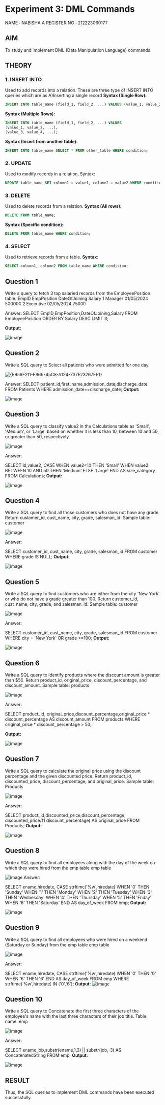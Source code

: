 # Experiment 3: DML Commands
NAME : NABISHA A
REGISTER NO : 212223060177
## AIM
To study and implement DML (Data Manipulation Language) commands.

## THEORY

### 1. INSERT INTO
Used to add records into a relation.
These are three type of INSERT INTO queries which are as
A)Inserting a single record
**Syntax (Single Row):**
```sql
INSERT INTO table_name (field_1, field_2, ...) VALUES (value_1, value_2, ...);
```
**Syntax (Multiple Rows):**
```sql
INSERT INTO table_name (field_1, field_2, ...) VALUES
(value_1, value_2, ...),
(value_3, value_4, ...);
```
**Syntax (Insert from another table):**
```sql
INSERT INTO table_name SELECT * FROM other_table WHERE condition;
```
### 2. UPDATE
Used to modify records in a relation.
Syntax:
```sql
UPDATE table_name SET column1 = value1, column2 = value2 WHERE condition;
```
### 3. DELETE
Used to delete records from a relation.
**Syntax (All rows):**
```sql
DELETE FROM table_name;
```
**Syntax (Specific condition):**
```sql
DELETE FROM table_name WHERE condition;
```
### 4. SELECT
Used to retrieve records from a table.
**Syntax:**
```sql
SELECT column1, column2 FROM table_name WHERE condition;
```
**Question 1**
--
Write a query to fetch 3 top salaried records from the EmployeePosition table. EmpID EmpPosition DateOfJoining Salary 1 Manager 01/05/2024 500000 2 Executive 02/05/2024 75000

Answer: SELECT EmpID,EmpPosition,DateOfJoining,Salary FROM EmployeePosition ORDER BY Salary DESC LIMIT 3;

**Output:**

![image](https://github.com/user-attachments/assets/bc430df4-3b18-430d-8346-0bb0160aa205)

**Question 2**
--
Write a SQL query to Select all patients who were admitted for one day.

![{E959F211-F866-45C8-A124-737E23267EE1}](https://github.com/user-attachments/assets/13aca38f-57e5-441b-88c9-adcd6248a5fd)

Answer: SELECT patient_id,first_name,admission_date,discharge_date FROM Patients WHERE admission_date==discharge_date;
**Output:**

![image](https://github.com/user-attachments/assets/2b0bd96f-ab7a-4076-bdeb-b84e9dadd037)


**Question 3**
--
Write a SQL query to classify value2 in the Calculations table as 'Small', 'Medium', or 'Large' based on whether it is less than 10, between 10 and 50, or greater than 50, respectively.

![image](https://github.com/user-attachments/assets/9f238c3e-81f6-43a9-a770-925e0faa28d1)

Answer:

SELECT id,value2,
CASE WHEN value2<10 THEN 'Small' WHEN value2 BETWEEN 10 AND 50 THEN 'Medium' ELSE 'Large' END AS size_category FROM Calculations;
**Output:**

![image](https://github.com/user-attachments/assets/ee9be76a-4b02-4a33-b058-4634401c7564)

**Question 4**
--
Write a SQL query to find all those customers who does not have any grade. Return customer_id, cust_name, city, grade, salesman_id. Sample table: customer

![image](https://github.com/user-attachments/assets/31779556-1b76-4000-88b0-f3e379a293a8)

Answer:

SELECT customer_id, cust_name, city, grade, salesman_id FROM customer WHERE grade IS NULL;
**Output:**

![image](https://github.com/user-attachments/assets/ad12b89b-4f2d-4ccc-817c-8cff665355db)


**Question 5**
--
Write a SQL query to find customers who are either from the city 'New York' or who do not have a grade greater than 100. Return customer_id, cust_name, city, grade, and salesman_id. Sample table: customer

![image](https://github.com/user-attachments/assets/e508821b-9b94-492e-a963-d51a41f51dbb)

Answer:

SELECT customer_id, cust_name, city, grade, salesman_id FROM customer WHERE city = 'New York' OR grade <=100;
**Output:**

![image](https://github.com/user-attachments/assets/63f39970-a055-4e1b-92b4-179292ad27a0)

**Question 6**
--
Write a SQL query to identify products where the discount amount is greater than $50. Return product_id, original_price, discount_percentage, and discount_amount. Sample table: products

![image](https://github.com/user-attachments/assets/909feee8-8742-4a0d-880c-1b5347fa3a09)

Answer:

SELECT product_id, original_price,discount_percentage,original_price * discount_percentage AS discount_amount FROM products WHERE original_price * discount_percentage > 50;

**Output:**

![image](https://github.com/user-attachments/assets/53f2307f-d953-46d6-bbcb-525e21f41235)


**Question 7**
--
Write a SQL query to calculate the original price using the discount percentage and the given discounted price. Return product_id, discounted_price, discount_percentage, and original_price. Sample table: Products

![image](https://github.com/user-attachments/assets/ffeef16c-88aa-4217-83f5-35b2300b4b16)

Answer:

SELECT product_id,discounted_price,discount_percentage, discounted_price/(1 discount_percentage) AS original_price FROM Products;
**Output:**

![image](https://github.com/user-attachments/assets/ba26a970-a9b8-48d6-bc2b-fae11bdf21f0)


**Question 8**
---
Write a SQL query to find all employees along with the day of the week on which they were hired from the emp table emp table

![image](https://github.com/user-attachments/assets/c9d294cd-2bbe-43ed-a446-4ac81784e3c2)
Answer:

SELECT ename,hiredate, CASE strftime('%w',hiredate) WHEN '0' THEN 'Sunday' WHEN '1' THEN 'Monday' WHEN '2' THEN 'Tuesday' WHEN '3' THEN 'Wednesday' WHEN '4' THEN 'Thursday' WHEN '5' THEN 'Friday' WHEN '6' THEN 'Saturday' END AS day_of_week FROM emp;
**Output:**

![image](https://github.com/user-attachments/assets/1fcdfcaf-21e8-4132-8dc6-b2b5b30caae8)


**Question 9**
--
Write a SQL query to find all employees who were hired on a weekend (Saturday or Sunday) from the emp table emp table

![image](https://github.com/user-attachments/assets/7823401e-4d48-49ca-ba8f-5fea821f24ef)

Answer:

SELECT ename,hiredate, CASE strftime('%w',hiredate) WHEN '0' THEN '0' WHEN '6' THEN '6' END AS day_of_week FROM emp WHERE strftime('%w',hiredate) IN ('0','6');
**Output:**
![image](https://github.com/user-attachments/assets/0f647ea1-25e0-48ee-9866-993096e13fea)


**Question 10**
---
Write a SQL query to Concatenate the first three characters of the employee's name with the last three characters of their job title. Table name: emp

![image](https://github.com/user-attachments/assets/1ff1fcb2-28f6-4e3e-a0bf-0bf50278a876)


Answer:

SELECT ename,job,substr(ename,1,3) || substr(job,-3) AS ConcatenatedString FROM emp;
**Output:**

![image](https://github.com/user-attachments/assets/3c62d515-a077-4a0f-8d1d-e02bb7976033)


## RESULT
Thus, the SQL queries to implement DML commands have been executed successfully.
